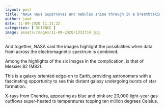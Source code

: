 ```yaml
---
layout: post
title: "NASA news Supernovas and nebulas shine through in a breathtaking array of X ray images"
author: jane 
date: 11-09-2020 11:13:22 
categories: [ SCIENCE ] 
image: assets/images/11-09-2020/1332759.jpg
---
```

And together, NASA said the images highlight the possibilities when data from across the electromagnetic spectrum is combined.

Among the highlights of the six images in the complication, is that of Messier 82 (M82).

This is a galaxy oriented edge-on to Earth, providing astronomers with a fascinating opportunity to see this distant galaxy undergoing bursts of star formation.

X-rays from Chandra, appearing as blue and pink are 20,000 light-year gas outflows super-heated to temperatures topping ten million degrees Celsius.